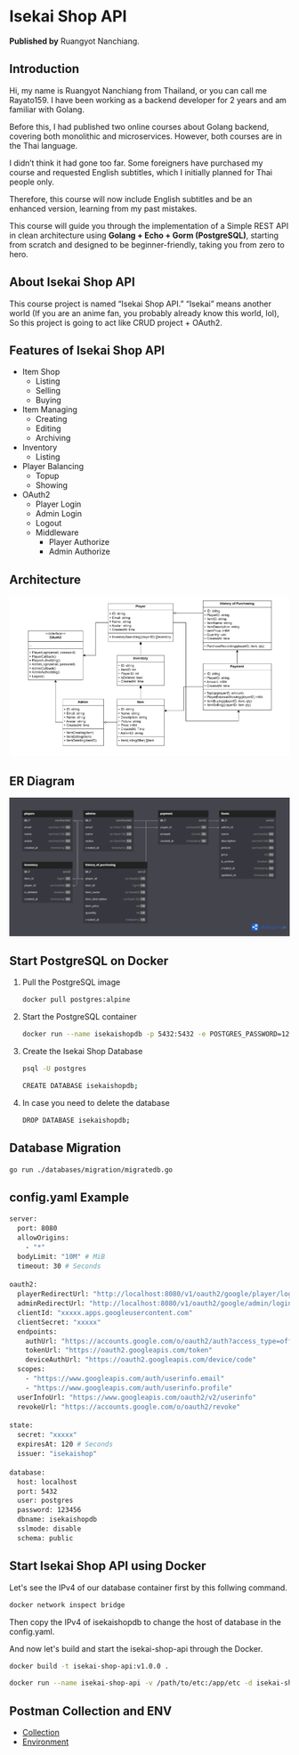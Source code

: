 # Isekai Shop API
**Published by** Ruangyot Nanchiang.

## Introduction

Hi, my name is Ruangyot Nanchiang from Thailand, or you can call me Rayato159. I have been working as a backend developer for 2 years and am familiar with Golang.

Before this, I had published two online courses about Golang backend, covering both monolithic and microservices. However, both courses are in the Thai language.

I didn’t think it had gone too far. Some foreigners have purchased my course and requested English subtitles, which I initially planned for Thai people only.

Therefore, this course will now include English subtitles and be an enhanced version, learning from my past mistakes.

This course will guide you through the implementation of a Simple REST API in clean architecture using **Golang + Echo + Gorm (PostgreSQL)**, starting from scratch and designed to be beginner-friendly, taking you from zero to hero.

## About Isekai Shop API

This course project is named “Isekai Shop API.” “Isekai” means another world (If you are an anime fan, you probably already know this world, lol), So this project is going to act like CRUD project + OAuth2.

## Features of Isekai Shop API

- Item Shop
  - Listing
  - Selling
  - Buying
- Item Managing
  - Creating
  - Editing
  - Archiving
- Inventory
  - Listing
- Player Balancing
  - Topup
  - Showing
- OAuth2
  - Player Login
  - Admin Login
  - Logout
  - Middleware
      - Player Authorize
      - Admin Authorize

## Architecture
![alt text](./assets/IsekaiShopArchitectureV5.png "Architecture")

## ER Diagram
![alt text](./assets/IsekaiShopEntityV5.png "ER-Diagram")

## Start PostgreSQL on Docker

1. Pull the PostgreSQL image

    ```bash
    docker pull postgres:alpine
    ```
2. Start the PostgreSQL container

    ```bash
    docker run --name isekaishopdb -p 5432:5432 -e POSTGRES_PASSWORD=123456 -d postgres:alpine
    ```
3. Create the Isekai Shop Database

    ```bash
    psql -U postgres
    ```
    ```bash
    CREATE DATABASE isekaishopdb;
    ```
4. In case you need to delete the database

    ```bash
    DROP DATABASE isekaishopdb;
    ```

## Database Migration

```bash
go run ./databases/migration/migratedb.go
```

## config.yaml Example

```bash
server:
  port: 8080
  allowOrigins:
    - "*"
  bodyLimit: "10M" # MiB
  timeout: 30 # Seconds

oauth2:
  playerRedirectUrl: "http://localhost:8080/v1/oauth2/google/player/login/callback"
  adminRedirectUrl: "http://localhost:8080/v1/oauth2/google/admin/login/callback"
  clientId: "xxxxx.apps.googleusercontent.com"
  clientSecret: "xxxxx"
  endpoints:
    authUrl: "https://accounts.google.com/o/oauth2/auth?access_type=offline&approval_prompt=force"
    tokenUrl: "https://oauth2.googleapis.com/token"
    deviceAuthUrl: "https://oauth2.googleapis.com/device/code"
  scopes:
    - "https://www.googleapis.com/auth/userinfo.email"
    - "https://www.googleapis.com/auth/userinfo.profile"
  userInfoUrl: "https://www.googleapis.com/oauth2/v2/userinfo"
  revokeUrl: "https://accounts.google.com/o/oauth2/revoke"

state:
  secret: "xxxxx"
  expiresAt: 120 # Seconds
  issuer: "isekaishop"
  
database:
  host: localhost
  port: 5432
  user: postgres
  password: 123456
  dbname: isekaishopdb
  sslmode: disable
  schema: public
```

## Start Isekai Shop API using Docker

Let's see the IPv4 of our database container first by this follwing command.

```bash
docker network inspect bridge
```

Then copy the IPv4 of isekaishopdb to change the host of database in the config.yaml.

And now let's build and start the isekai-shop-api through the Docker.

```bash
docker build -t isekai-shop-api:v1.0.0 .
```

```bash
docker run --name isekai-shop-api -v /path/to/etc:/app/etc -d isekai-shop-api:v1.0.0
```

## Postman Collection and ENV
- [Collection](./postman/isekai-shop-api.postman_collection.json)
- [Environment](./postman/isekai-shop-api-local.postman_environment.json)